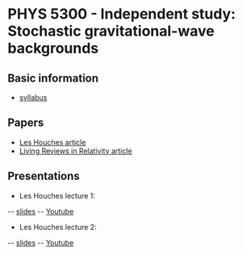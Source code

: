 # PHYS 5300 - Independent study: Stochastic gravitational-wave backgrounds

## Basic information

- [syllabus](info/syllabus.pdf)

## Papers

- [Les Houches article](papers/leshouches-romano.pdf)
- [Living Reviews in Relativity article](papers/LRR-romano-cornish.pdf)

## Presentations

- Les Houches lecture 1:

-- [slides](presentations/leshouches/gwb_lecture1.pdf)
-- [Youtube](https://www.youtube.com/watch?v=B54OwjcXKpc&t=1146s) 

- Les Houches lecture 2:

-- [slides](presentations/leshouches/gwb_lecture2.pdf)
-- [Youtube](https://www.youtube.com/watch?v=vDPrd48Acn8)

